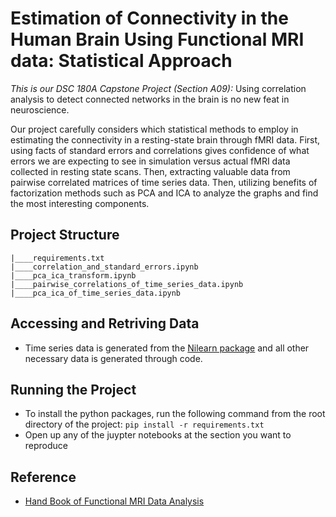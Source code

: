 # Estimation of Connectivity in the Human Brain Using Functional MRI data: Statistical Approach

_This is our DSC 180A Capstone Project (Section A09):_ Using correlation analysis to detect connected networks in the brain is no new feat in neuroscience. 

Our project carefully considers which statistical methods to employ in estimating the connectivity in a resting-state brain through fMRI data. First, using facts of standard errors and correlations gives confidence of what errors we are expecting to see in simulation versus actual fMRI data collected in resting state scans. Then, extracting valuable data from pairwise correlated matrices of time series data. Then, utilizing benefits of factorization methods such as PCA and ICA to analyze the graphs and find the most interesting components.

## Project Structure

```
|____requirements.txt
|____correlation_and_standard_errors.ipynb
|____pca_ica_transform.ipynb
|____pairwise_correlations_of_time_series_data.ipynb
|____pca_ica_of_time_series_data.ipynb
```

## Accessing and Retriving Data

 * Time series data is generated from the [Nilearn package](https://nilearn.github.io/stable/index.html) and all other necessary data is generated through code.

## Running the Project

 * To install the python packages, run the following command from the root directory of the project: `pip install -r requirements.txt`
 * Open up any of the juypter notebooks at the section you want to reproduce

## Reference

* [Hand Book of Functional MRI Data Analysis](https://www.cs.mtsu.edu/~xyang/fMRIHandBook.pdf)
